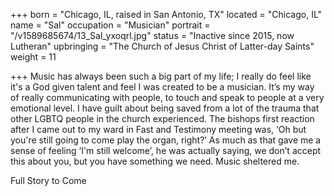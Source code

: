 +++
born = "Chicago, IL, raised in San Antonio, TX"
located = "Chicago, IL"
name = "Sal"
occupation = "Musician"
portrait = "/v1589685674/13_Sal_yxoqrl.jpg"
status = "Inactive since 2015, now Lutheran"
upbringing = "The Church of Jesus Christ of Latter-day Saints"
weight = 11

+++
Music has always been such a big part of my life; I really do feel like it's a God given talent and feel I was created to be a musician. It’s my way of really communicating with people, to touch and speak to people at a very emotional level. I have guilt about being saved from a lot of the trauma that other LGBTQ people in the church experienced. The bishops first reaction after I came out to my ward in Fast and Testimony meeting was, ‘Oh but you're still going to come play the organ, right?’ As much as that gave me a sense of feeling ‘I'm still welcome’, he was actually saying, we don’t accept this about you, but you have something we need. Music sheltered me.

Full Story to Come